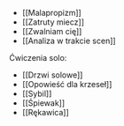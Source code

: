 - [[Malapropizm]]
- [[Zatruty miecz]]
- [[Zwalniam cię]]
- [[Analiza w trakcie scen]]


Ćwiczenia solo:
-  [[Drzwi solowe]]
-  [[Opowieść dla krzeseł]]
-  [[Sybil]]
-  [[Śpiewak]]
- [[Rękawica]]
